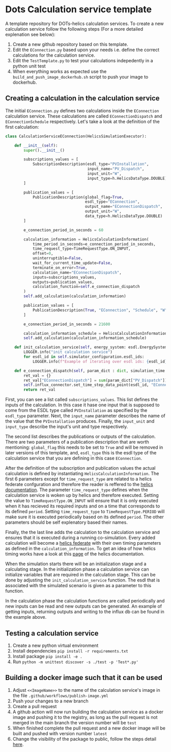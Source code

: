 # Dots Calculation service template
A template repository for DOTs-helics calculation services. 
To create a new calculation service follow the following steps (For a more detailed explenation see below):
1. Create a new github repository based on this template.
2. Edit the `EConnection.py` based upon your needs i.e. define the correct calculations for the calculation service.
3. Edit the `TestTemplate.py` to test your calculations indepedently in a python unit test
4. When everything works as expected use the `build_and_push_image_dockerhub.sh` script to push your image to dockerhub.

## Creating a calculation in the calculation service
The initial `EConnection.py` defines two calculations inside the `EConnection` calculation service. These calculations are called `EConnectionDispatch` and `EConnectionSchedule` respectively. Let's take a look at the definition of the first calculation:

```python
class CalculationServiceEConnection(HelicsSimulationExecutor):

    def __init__(self):
        super().__init__()

        subscriptions_values = [
            SubscriptionDescription(esdl_type="PVInstallation", 
                                    input_name="PV_Dispatch", 
                                    input_unit="W", 
                                    input_type=h.HelicsDataType.DOUBLE)
        ]

        publication_values = [
            PublicationDescription(global_flag=True, 
                                   esdl_type="EConnection", 
                                   output_name="EConnectionDispatch", 
                                   output_unit="W", 
                                   data_type=h.HelicsDataType.DOUBLE)
        ]

        e_connection_period_in_seconds = 60

        calculation_information = HelicsCalculationInformation(
            time_period_in_seconds=e_connection_period_in_seconds, 
            time_request_type=TimeRequestType.ON_INPUT,
            offset=0, 
            uninterruptible=False, 
            wait_for_current_time_update=False, 
            terminate_on_error=True, 
            calculation_name="EConnectionDispatch", 
            inputs=subscriptions_values, 
            outputs=publication_values, 
            calculation_function=self.e_connection_dispatch
        )
        self.add_calculation(calculation_information)

        publication_values = [
            PublicationDescription(True, "EConnection", "Schedule", "W", h.HelicsDataType.VECTOR)
        ]

        e_connection_period_in_seconds = 21600

        calculation_information_schedule = HelicsCalculationInformation(e_connection_period_in_seconds, TimeRequestType.PERIOD, 0, False, False, True, "EConnectionSchedule", [], publication_values, self.e_connection_da_schedule)
        self.add_calculation(calculation_information_schedule)

    def init_calculation_service(self, energy_system: esdl.EnergySystem):
        LOGGER.info("init calculation service")
        for esdl_id in self.simulator_configuration.esdl_ids:
            LOGGER.info(f"Example of iterating over esdl ids: {esdl_id}")

    def e_connection_dispatch(self, param_dict : dict, simulation_time : datetime, time_step_number : TimeStepInformation, esdl_id : EsdlId, energy_system : EnergySystem):
        ret_val = {}
        ret_val["EConnectionDispatch"] = sum(param_dict["PV_Dispatch"])
        self.influx_connector.set_time_step_data_point(esdl_id, "EConnectionDispatch", simulation_time, ret_val["EConnectionDispatch"])
        return ret_val
```

First, you can see a list called `subscriptions_values`. This list defines the inputs of the calculation. In this case it hase one input that is supposed to come from the ESDL type called `PVInstallation` as specified by the `esdl_type` parameter. Next, the `input_name` parameter describes the name of the value that the `PVInstallation` produces. Finally, the `input_unit` and `input_type` describe the input's unit and type respectively. 

The second list describes the publications or outputs of the calculation. There are two parameters of a publication description that are worth mentioning: `global_flag` this needs to be set to `True` and will be removed in later versions of this template, and, `esdl_type` this is the esdl type of the calculation service that you are defining in this case `EConnection`. 

After the definition of the subscription and publication values the actual calculation is defined by instantiating `HelicsCalculationInformation`. The first 6 parameters except for `time_request_type` are related to a helics federate confguration and therefore the reader is reffered to the [helics documentation](https://docs.helics.org/en/latest/references/configuration_options_reference.html#broker_init_string--null). The parameter `time_request_type` defines when the calculation service is woken up by helics and therefore executed. Setting the value to `TimeRequestType.ON_INPUT` will ensure that it is only executed when it has recieved its required inputs and on a time that corresponds to its defined `period`. Setting `time_request_type` to `TimeRequestType.PERIOD` will make sure it is executed periodically based on its defined `period`. The other parameters should be self explenatory based their names. 

Finally, the the last line adds the calculation to the calculation service and ensures that it is executed during a running co-simulation. Every added calculation will become a [helics federate](https://docs.helics.org/en/latest/user-guide/fundamental_topics/helics_terminology.html) with their own timing parameters as defined in the `calculation_information`. To get an idea of how helics timing works have a look at this [page](https://docs.helics.org/en/latest/user-guide/fundamental_topics/timing_configuration.html) of the helics documentation.

When the simulation starts there will be an initialization stage and a calculating stage. In the initialization phase a calculation service can initialize variables that are required in the calculation stage. This can be done by adjusting the `init_calculation_service` function. The esdl that is associated with the simulated scenario is given as a parameter to this function.

In the calculation phase the calculation functions are called periodically and new inputs can be read and new outputs can be generated. An example of getting inputs, returning outputs and writing to the influx db can be found in the example above.

## Testing a calculation service

1. Create a new python virtual environment
2. Install dependencies `pip install -r requirements.txt`
3. Install package `pip install -e .`
4. Run `python -m unittest discover -s ./test -p 'Test*.py'`

## Building a docker image such that it can be used 

1. Adjust `<<ImageName>>` to the name of the calculation service's image in the file `.github/workflows/publish-image.yml`
2. Push your changes to a new branch
3. Create a pull request
4. A github action will now run building the calculation service as a docker image and pushing it to the registry, as long as the pull request is not merged in the main branch the version number will be `test`
5. When finished complete the pull request and a new docker image will be built and pushed with version number `latest`
6. Change the visibility of the package to public, follow the steps detail [here](https://docs.github.com/en/enterprise-server@3.12/packages/learn-github-packages/configuring-a-packages-access-control-and-visibility#configuring-visibility-of-packages-for-an-organization).
